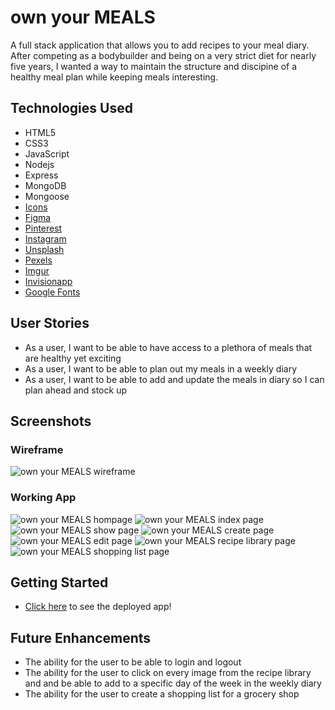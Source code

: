 # own your MEALS

A full stack application that allows you to add recipes to your meal diary. After competing as a bodybuilder and being on a very strict diet for nearly five years, I wanted a way to maintain the structure and discipine of a healthy meal plan while keeping meals interesting.

## Technologies Used

* HTML5
* CSS3
* JavaScript
* Nodejs
* Express
* MongoDB
* Mongoose
* [Icons](https://fontawesome.com/icons?d=gallery&p=2)
* [Figma](https://www.figma.com/files/user/979381893432674988?fuid=979381893432674988)
* [Pinterest](https://www.pinterest.com/)
* [Instagram](https://www.instagram.com/weglow/)
* [Unsplash](https://unsplash.com/)
* [Pexels](https://www.pexels.com/)
* [Imgur](https://imgur.com/)
* [Invisionapp](https://www.invisionapp.com/inside-design/design-resources/do/)
* [Google Fonts](https://fonts.google.com/)

## User Stories
* As a user, I want to be able to have access to a plethora of meals that are healthy yet exciting
* As a user, I want to be able to plan out my meals in a weekly diary
* As a user, I want to be able to add and update the meals in diary so I can plan ahead and stock up 

## Screenshots
### Wireframe
![own your MEALS wireframe]()

### Working App 
![own your MEALS hompage ]()
![own your MEALS index page]()
![own your MEALS show page]()
![own your MEALS create page]()
![own your MEALS edit page]()
![own your MEALS recipe library page]()
![own your MEALS shopping list page]()

## Getting Started

* [Click here]() to see the deployed app!

## Future Enhancements
* The ability for the user to be able to login and logout
* The ability for the user to click on every image from the recipe library and and be able to add to a specific day of the week in the weekly diary
* The ability for the user to create a shopping list for a grocery shop